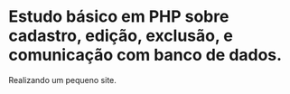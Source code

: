 # Estudo básico em PHP sobre cadastro, edição, exclusão, e comunicação com banco de dados. 
Realizando um pequeno site.
